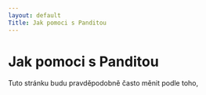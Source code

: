 ```yaml
---
layout: default
Title: Jak pomoci s Panditou
---
```


# Jak pomoci s Panditou

Tuto stránku budu pravděpodobně často měnit podle toho,<br><br>
